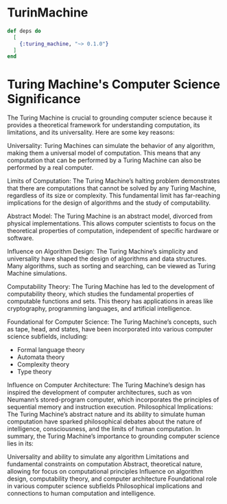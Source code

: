 # TurinMachine

```elixir
def deps do
  [
    {:turing_machine, "~> 0.1.0"}
  ]
end
```

# Turing Machine's Computer Science Significance

The Turing Machine is crucial to grounding computer science because it provides a theoretical framework for understanding computation, its limitations, and its universality. Here are some key reasons:

Universality: Turing Machines can simulate the behavior of any algorithm, making them a universal model of computation. This means that any computation that can be performed by a Turing Machine can also be performed by a real computer.

Limits of Computation: The Turing Machine’s halting problem demonstrates that there are computations that cannot be solved by any Turing Machine, regardless of its size or complexity. This fundamental limit has far-reaching implications for the design of algorithms and the study of computability.

Abstract Model: The Turing Machine is an abstract model, divorced from physical implementations. This allows computer scientists to focus on the theoretical properties of computation, independent of specific hardware or software.

Influence on Algorithm Design: The Turing Machine’s simplicity and universality have shaped the design of algorithms and data structures. Many algorithms, such as sorting and searching, can be viewed as Turing Machine simulations.

Computability Theory: The Turing Machine has led to the development of computability theory, which studies the fundamental properties of computable functions and sets. This theory has applications in areas like cryptography, programming languages, and artificial intelligence.

Foundational for Computer Science: The Turing Machine’s concepts, such as tape, head, and states, have been incorporated into various computer science subfields, including:

- Formal language theory
- Automata theory
- Complexity theory
- Type theory

Influence on Computer Architecture: The Turing Machine’s design has inspired the development of computer architectures, such as von Neumann’s stored-program computer, which incorporates the principles of sequential memory and instruction execution.
Philosophical Implications: The Turing Machine’s abstract nature and its ability to simulate human computation have sparked philosophical debates about the nature of intelligence, consciousness, and the limits of human computation.
In summary, the Turing Machine’s importance to grounding computer science lies in its:

Universality and ability to simulate any algorithm
Limitations and fundamental constraints on computation
Abstract, theoretical nature, allowing for focus on computational principles
Influence on algorithm design, computability theory, and computer architecture
Foundational role in various computer science subfields
Philosophical implications and connections to human computation and intelligence.
